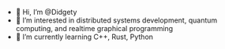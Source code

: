 - 👋 Hi, I’m @Didgety
- 👀 I’m interested in distributed systems development, quantum computing, and realtime graphical programming
- 🌱 I’m currently learning C++, Rust, Python

<!---
Didgety/Didgety is a ✨ special ✨ repository because its `README.md` (this file) appears on your GitHub profile.
You can click the Preview link to take a look at your changes.
--->
